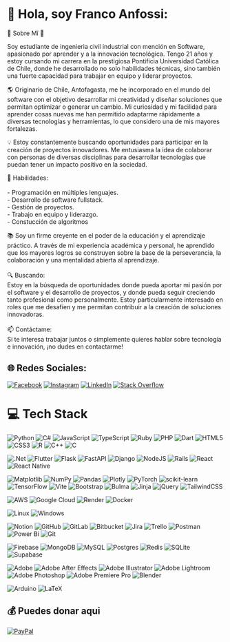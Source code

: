 # 👋 Hola, soy Franco Anfossi:
🚀 Sobre Mí 🚀

Soy estudiante de ingenieria civil industrial con mención en Software, apasionado por aprender y a la innovación tecnológica. Tengo 21 años y estoy cursando mi carrera en la prestigiosa Pontificia Universidad Católica de Chile, donde he desarrollado no solo habilidades técnicas, sino también una fuerte capacidad para trabajar en equipo y liderar proyectos.

🌎 Originario de Chile, Antofagasta, me he incorporado en el mundo del software con el objetivo desarrollar mi creatividad y diseñar soluciones que permitan optimizar o generar un cambio. Mi curiosidad y mi facilidad para aprender cosas nuevas me han permitido adaptarme rápidamente a diversas tecnologías y herramientas, lo que considero una de mis mayores fortalezas.

💡 Estoy constantemente buscando oportunidades para participar en la creación de proyectos innovadores. Me entusiasma la idea de colaborar con personas de diversas disciplinas para desarrollar tecnologías que puedan tener un impacto positivo en la sociedad.

🔨 Habilidades:<br><br>- Programación en múltiples lenguajes.<br>- Desarrollo de software fullstack.<br>- Gestión de proyectos.<br>- Trabajo en equipo y liderazgo.<br>- Constucción de algoritmos

📚 Soy un firme creyente en el poder de la educación y el aprendizaje práctico. A través de mi experiencia académica y personal, he aprendido que los mayores logros se construyen sobre la base de la perseverancia, la colaboración y una mentalidad abierta al aprendizaje.<br><br>🔍 Buscando:<br>Estoy en la búsqueda de oportunidades donde pueda aportar mi pasión por el software y el desarrollo de proyectos, y donde pueda seguir creciendo tanto profesional como personalmente. Estoy particularmente interesado en roles que me desafíen y me permitan contribuir a la creación de soluciones innovadoras.<br><br>📫 Contáctame:<br>Si te interesa trabajar juntos o simplemente quieres hablar sobre tecnología e innovación, ¡no dudes en contactarme!


## 🌐 Redes Sociales:
[![Facebook](https://img.shields.io/badge/Facebook-%231877F2.svg?logo=Facebook&logoColor=white)](https://facebook.com/franco.anfossisignorelli) [![Instagram](https://img.shields.io/badge/Instagram-%23E4405F.svg?logo=Instagram&logoColor=white)](https://instagram.com/franco_anfossi) [![LinkedIn](https://img.shields.io/badge/LinkedIn-%230077B5.svg?logo=linkedin&logoColor=white)](https://linkedin.com/in/franco-anfossi) [![Stack Overflow](https://img.shields.io/badge/-Stackoverflow-FE7A16?logo=stack-overflow&logoColor=white)](https://stackoverflow.com/users/23476953) 

# 💻 Tech Stack
![Python](https://img.shields.io/badge/python-3670A0?style=flat-square&logo=python&logoColor=ffdd54) ![C#](https://img.shields.io/badge/c%23-%23239120.svg?style=flat-square&logo=csharp&logoColor=white) ![JavaScript](https://img.shields.io/badge/javascript-%23323330.svg?style=flat-square&logo=javascript&logoColor=%23F7DF1E) ![TypeScript](https://img.shields.io/badge/typescript-%23007ACC.svg?style=flat-square&logo=typescript&logoColor=white) ![Ruby](https://img.shields.io/badge/ruby-%23CC342D.svg?style=flat-square&logo=ruby&logoColor=white) ![PHP](https://img.shields.io/badge/php-%23777BB4.svg?style=flat-square&logo=php&logoColor=white) ![Dart](https://img.shields.io/badge/dart-%230175C2.svg?style=flat-square&logo=dart&logoColor=white) ![HTML5](https://img.shields.io/badge/html5-%23E34F26.svg?style=flat-square&logo=html5&logoColor=white) ![CSS3](https://img.shields.io/badge/css3-%231572B6.svg?style=flat-square&logo=css3&logoColor=white) ![R](https://img.shields.io/badge/R-%23276DC3.svg?style=flat-square&logo=r&logoColor=white) ![C++](https://img.shields.io/badge/C++-%2300599C.svg?style=flat-square&logo=c%2B%2B&logoColor=white) ![C](https://img.shields.io/badge/C-00599C?style=flat-square&logo=c&logoColor=white) 

![.Net](https://img.shields.io/badge/.NET-5C2D91?style=flat-square&logo=.net&logoColor=white) ![Flutter](https://img.shields.io/badge/Flutter-%2302569B.svg?style=flat-square&logo=Flutter&logoColor=white) ![Flask](https://img.shields.io/badge/flask-%23000.svg?style=flat-square&logo=flask&logoColor=white) ![FastAPI](https://img.shields.io/badge/FastAPI-005571?style=flat-square&logo=fastapi) ![Django](https://img.shields.io/badge/django-%23092E20.svg?style=flat-square&logo=django&logoColor=white) ![NodeJS](https://img.shields.io/badge/node.js-6DA55F?style=flat-square&logo=node.js&logoColor=white) ![Rails](https://img.shields.io/badge/rails-%23CC0000.svg?style=flat-square&logo=ruby-on-rails&logoColor=white) ![React](https://img.shields.io/badge/react-%2320232a.svg?style=flat-square&logo=react&logoColor=%2361DAFB) ![React Native](https://img.shields.io/badge/react_native-%2320232a.svg?style=flat-square&logo=react&logoColor=%2361DAFB) 


![Matplotlib](https://img.shields.io/badge/Matplotlib-%23ffffff.svg?style=flat-square&logo=Matplotlib&logoColor=black) ![NumPy](https://img.shields.io/badge/numpy-%23013243.svg?style=flat-square&logo=numpy&logoColor=white) ![Pandas](https://img.shields.io/badge/pandas-%23150458.svg?style=flat-square&logo=pandas&logoColor=white) ![Plotly](https://img.shields.io/badge/Plotly-%233F4F75.svg?style=flat-square&logo=plotly&logoColor=white) ![PyTorch](https://img.shields.io/badge/PyTorch-%23EE4C2C.svg?style=flat-square&logo=PyTorch&logoColor=white) ![scikit-learn](https://img.shields.io/badge/scikit--learn-%23F7931E.svg?style=flat-square&logo=scikit-learn&logoColor=white) ![TensorFlow](https://img.shields.io/badge/TensorFlow-%23FF6F00.svg?style=flat-square&logo=TensorFlow&logoColor=white) ![Vite](https://img.shields.io/badge/vite-%23646CFF.svg?style=flat-square&logo=vite&logoColor=white) ![Bootstrap](https://img.shields.io/badge/bootstrap-%238511FA.svg?style=flat-square&logo=bootstrap&logoColor=white) ![Bulma](https://img.shields.io/badge/bulma-00D0B1?style=flat-square&logo=bulma&logoColor=white) ![Jinja](https://img.shields.io/badge/jinja-white.svg?style=flat-square&logo=jinja&logoColor=black) ![jQuery](https://img.shields.io/badge/jquery-%230769AD.svg?style=flat-square&logo=jquery&logoColor=white) ![TailwindCSS](https://img.shields.io/badge/tailwindcss-%2338B2AC.svg?style=flat-square&logo=tailwind-css&logoColor=white) 

![AWS](https://img.shields.io/badge/AWS-%23FF9900.svg?style=flat-square&logo=amazon-aws&logoColor=white) ![Google Cloud](https://img.shields.io/badge/GoogleCloud-%234285F4.svg?style=flat-square&logo=google-cloud&logoColor=white) ![Render](https://img.shields.io/badge/Render-%46E3B7.svg?style=flat-square&logo=render&logoColor=white) ![Docker](https://img.shields.io/badge/docker-%230db7ed.svg?style=flat-square&logo=docker&logoColor=white) 

![Linux](https://img.shields.io/badge/Linux-FCC624?style=flat-square&logo=linux&logoColor=black) ![Windows](https://img.shields.io/badge/Windows-0078D6?style=flat-square&logo=windows&logoColor=white) 

![Notion](https://img.shields.io/badge/Notion-%23000000.svg?style=flat-square&logo=notion&logoColor=white) ![GitHub](https://img.shields.io/badge/github-%23121011.svg?style=flat-square&logo=github&logoColor=white) ![GitLab](https://img.shields.io/badge/gitlab-%23181717.svg?style=flat-square&logo=gitlab&logoColor=red) ![Bitbucket](https://img.shields.io/badge/bitbucket-%230047B3.svg?style=flat-square&logo=bitbucket&logoColor=white) ![Jira](https://img.shields.io/badge/Jira-0052CC?style=flat-square&logo=jira&logoColor=white) ![Trello](https://img.shields.io/badge/Trello-0079BF?style=flat-square&logo=trello&logoColor=white) ![Postman](https://img.shields.io/badge/Postman-FF6C37?style=flat-square&logo=postman&logoColor=white) ![Power Bi](https://img.shields.io/badge/power_bi-F2C811?style=flat-square&logo=powerbi&logoColor=black) ![Git](https://img.shields.io/badge/git-%23F05032.svg?style=flat-square&logo=git&logoColor=white) 


![Firebase](https://img.shields.io/badge/Firebase-039BE5?style=flat-square&logo=Firebase&logoColor=yellow) ![MongoDB](https://img.shields.io/badge/MongoDB-%234ea94b.svg?style=flat-square&logo=mongodb&logoColor=white) ![MySQL](https://img.shields.io/badge/mysql-%2300000f.svg?style=flat-square&logo=mysql&logoColor=white) ![Postgres](https://img.shields.io/badge/postgres-%23316192.svg?style=flat-square&logo=postgresql&logoColor=white) ![Redis](https://img.shields.io/badge/redis-%23DD0031.svg?style=flat-square&logo=redis&logoColor=white) ![SQLite](https://img.shields.io/badge/sqlite-%2307405e.svg?style=flat-square&logo=sqlite&logoColor=white) ![Supabase](https://img.shields.io/badge/Supabase-3ECF8E?style=flat-square&logo=supabase&logoColor=white) 

![Adobe](https://img.shields.io/badge/adobe-%23FF0000.svg?style=flat-square&logo=adobe&logoColor=white) ![Adobe After Effects](https://img.shields.io/badge/Adobe%20After%20Effects-9999FF.svg?style=flat-square&logo=Adobe%20After%20Effects&logoColor=white) ![Adobe Illustrator](https://img.shields.io/badge/adobe%20illustrator-%23FF9A00.svg?style=flat-square&logo=adobe%20illustrator&logoColor=white) ![Adobe Lightroom](https://img.shields.io/badge/Adobe%20Lightroom-31A8FF.svg?style=flat-square&logo=Adobe%20Lightroom&logoColor=white) ![Adobe Photoshop](https://img.shields.io/badge/adobe%20photoshop-%2331A8FF.svg?style=flat-square&logo=adobe%20photoshop&logoColor=white) ![Adobe Premiere Pro](https://img.shields.io/badge/Adobe%20Premiere%20Pro-9999FF.svg?style=flat-square&logo=Adobe%20Premiere%20Pro&logoColor=white) ![Blender](https://img.shields.io/badge/blender-%23F5792A.svg?style=flat-square&logo=blender&logoColor=white)

![Arduino](https://img.shields.io/badge/Arduino-00979D?style=flat-square&logo=arduino&logoColor=white) ![LaTeX](https://img.shields.io/badge/latex-%23008080.svg?style=flat-square&logo=latex&logoColor=white) 

## 💰 Puedes donar aqui
[![PayPal](https://img.shields.io/badge/PayPal-00457C?style=for-the-badge&logo=paypal&logoColor=white)](https://paypal.me/@FrancoAnfossi) 
